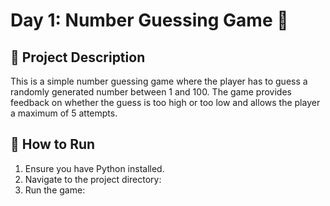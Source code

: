 # Day 1: Number Guessing Game 🎲

## 📝 Project Description
This is a simple number guessing game where the player has to guess a randomly generated number between 1 and 100. The game provides feedback on whether the guess is too high or too low and allows the player a maximum of 5 attempts.

## 🔧 How to Run
1. Ensure you have Python installed.
2. Navigate to the project directory:
3. Run the game:
